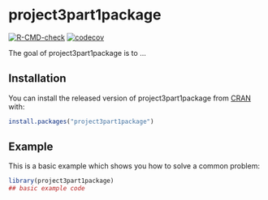
# project3part1package

<!-- badges: start -->
[![R-CMD-check](https://github.com/thomson3uw/project3part1package/workflows/R-CMD-check/badge.svg)](https://github.com/thomson3uw/project3part1package/actions)
[![codecov](https://codecov.io/gh/thomson3uw/project3part1package/branch/master/graph/badge.svg)](https://codecov.io/gh/thomson3uw/project3part1package)
<!-- badges: end -->

The goal of project3part1package is to ...

## Installation

You can install the released version of project3part1package from [CRAN](https://CRAN.R-project.org) with:

``` r
install.packages("project3part1package")
```

## Example

This is a basic example which shows you how to solve a common problem:

``` r
library(project3part1package)
## basic example code
```

